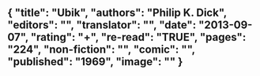 {
 "title": "Ubik",
 "authors": "Philip K. Dick",
 "editors": "",
 "translator": "",
 "date": "2013-09-07",
 "rating": "+",
 "re-read": "TRUE",
 "pages": "224",
 "non-fiction": "",
 "comic": "",
 "published": "1969",
 "image": ""
}
---

